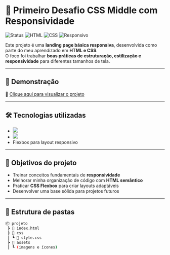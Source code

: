 # 🚀 Primeiro Desafio CSS Middle com Responsividade

![Status](https://img.shields.io/badge/status-completo-brightgreen?style=for-the-badge)
![HTML](https://img.shields.io/badge/HTML5-E34F26?style=for-the-badge&logo=html5&logoColor=white)
![CSS](https://img.shields.io/badge/CSS-1572B6?style=for-the-badge&logo=css3&logoColor=white)
![Responsivo](https://img.shields.io/badge/Responsivo-Yes-blue?style=for-the-badge)

Este projeto é uma **landing page básica responsiva**, desenvolvida como parte do meu aprendizado em **HTML e CSS**.  
O foco foi trabalhar **boas práticas de estruturação, estilização e responsividade** para diferentes tamanhos de tela.

---

## 📸 Demonstração

🔗 [Clique aqui para visualizar o projeto](https://samuel-galassi.github.io/primeiro-desafio-css-middle-com-responsividade/)

---

## 🛠️ Tecnologias utilizadas

- <img src="https://img.shields.io/badge/HTML5-E34F26?style=for-the-badge&logo=html5&logoColor=white" />
- <img src="https://img.shields.io/badge/CSS-1572B6?style=for-the-badge&logo=css3&logoColor=white" />
- Flexbox para layout responsivo  

---

## 🎯 Objetivos do projeto

- Treinar conceitos fundamentais de **responsividade**  
- Melhorar minha organização de código com **HTML semântico**  
- Praticar **CSS Flexbox** para criar layouts adaptáveis  
- Desenvolver uma base sólida para projetos futuros  

---

## 📂 Estrutura de pastas

```bash
📦 projeto
 ┣ 📜 index.html
 ┣ 📂 css
 ┃ ┗ 📜 style.css
 ┣ 📂 assets
 ┃ ┗ (imagens e ícones)
